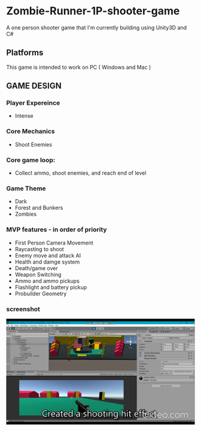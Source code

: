 # Zombie-Runner-1P-shooter-game
A one person shooter game that I'm currently building using Unity3D and C#

## Platforms
This game is intended to work on PC ( Windows and Mac )

## GAME DESIGN

### Player Expereince
- Intense

### Core Mechanics
- Shoot Enemies

### Core game loop:
- Collect ammo, shoot enemies, and reach end of level

### Game Theme 
- Dark
- Forest and Bunkers
- Zombies

### MVP features - in order of priority
- First Person Camera Movement
- Raycasting to shoot
- Enemy move and attack AI
- Health and damge system
- Death/game over
- Weapon Switching 
- Ammo and ammo pickups
- Flashlight and battery pickup
- Probuilder Geometry

### screenshot
![image](https://github.com/lopeselio/Zombie-Runner-1P-shooter-game/blob/master/Screenshot%20(26).png)

